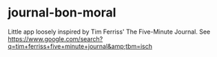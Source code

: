 # journal-bon-moral
Little app loosely inspired by Tim Ferriss' The Five-Minute Journal. See https://www.google.com/search?q=tim+ferriss+five+minute+journal&amp;tbm=isch
